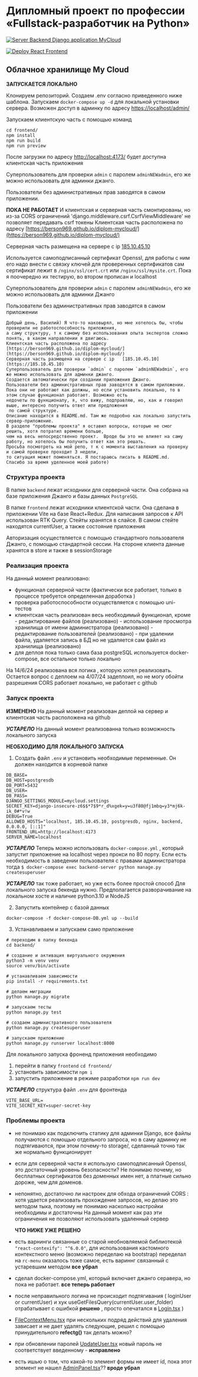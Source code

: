 # Дипломный проект по профессии «Fullstack-разработчик на Python»

[![Server Backend Django application MyCloud](https://github.com/berson969/diplom-mycloud/actions/workflows/backend.yaml/badge.svg)](https://github.com/berson969/diplom-mycloud/actions/workflows/backend.yaml)

[![Deploy React Frontend](https://github.com/berson969/diplom-mycloud/actions/workflows/frontend.yaml/badge.svg)](https://github.com/berson969/diplom-mycloud/actions/workflows/frontend.yaml)

## Облачное хранилище My Cloud
**ЗАПУСКАЕТСЯ ЛОКАЛЬНО**

Клонируем репозиторий. Создаем .env согласно приведенного ниже  шаблона.
Запускаем `docker-compose up -d` для локальной установки сервера.
Возможен доступ в админку по адресу [https://localhost/admin/](https://localhost/admin/)

Запускаем клиентскую часть с помощью команд
```
cd frontend/
npm install
npm run build
npm run preview
```
После загрузки по адресу  [http://localhost:4173/](http://localhost:4173/) будет доступна клиентская часть приложения

Суперпользователь для проверки `admin` с паролем `adminNEWadmin`, его же можно использовать для админки джанго.

Пользователи без административных прав заводятся в самом приложении.



**ПОКА НЕ РАБОТАЕТ**
И клиентская и серверная часть смонтированы, но из-за CORS ограничений  'django.middleware.csrf.CsrfViewMiddleware' не позволяет передавать csrf токены
Клиентская часть расположена по адресу     [https://berson969.github.io/diplom-mycloud/](https://berson969.github.io/diplom-mycloud/)

Серверная часть размещена на сервере с ip   [185.10.45.10](https://185.10.45.10)


Используется самоподписанный сертификат Openssl, для работы с ним его надо внести с связку ключей для проверенных сертификатов
сам сертификат лежит в `/nginx/ssl/cert.crt` или `/nginx/ssl/mysite.crt`. Пока я поочередно их тестирую, во втором прописан и localhost

Суперпользователь для проверки `admin` с паролем `adminNEWadmin`, его же можно использовать для админки Джанго

Пользователи без административных прав заводятся в самом приложении


```
Добрый день, Василий) Я что-то наковырял, но мне хотелось бы, чтобы проверили не работоспособность приложения,
а саму структуру, т к самому без использования опыта экспертов сложно понять, в каком направлении я двигаюсь.
Клиентская часть расположена по адресу    [https://berson969.github.io/diplom-mycloud/](https://berson969.github.io/diplom-mycloud/)
Серверная часть размещена на сервере с ip   [185.10.45.10](https://185.10.45.10)
Суперпользователь для проверки `admin` с паролем `adminNEWadmin`, его же можно использовать для админки джанго.
Создается автоматически при создании приложения Джанго.
Пользователи без административных прав заводятся в самом приложении.
Пока они не работают как должны, но если установить локально, то в этом случае функционал работает. Возможно есть
недочеты по функционалу, я, что вижу, подправляю, но, как и говорил выше, интересно получить ответ или предложения
 по самой структуре.
Описание находится в README.md. Там же подробно как локально запустить сервер-приложение.
В разделе "проблемы проекта" я оставил вопросы, которые не смог решить, хотя потратил времени больше,
чем на весь непосредственно проект.  Вроде бы это не влияет на саму работу, но хотелось бы получить ответ как это решать.
Просьба посмотреть на мой репо, т к с момента выставления на проверку и самой проверке проходит 3 недели,
то ситуация может поменяться. Я постараюсь писать в README.md.
Спасибо за время уделенное моей работе)
```


### Структура проекта
В папке `backend` лежат исходники для серверной части. Она собрана на базе приложения Джанго и базы данных `PostgreSQL`

В папке `frontend` лежат исходники клиентской части. Она сделана в приложении Vite на базе React+Redux. Для написания запросов к API использован RTK Query.
Стейты хранятся в слайсе. В самом стейте находятся currentUser, а также состояние приложения

Авторизация осуществляется с помощью стандартного пользователя Джанго, с помощью стандартной сессии. На стороне клиента данные хранятся в store и также в sessionStorage

### Реализация проекта
На данный момент реализовано:
 - функционал серверной части (фактически все работает, только в процессе требуется определенная доработка )
 - проверка работоспособности осуществляется с помощью uni-тестов
 - клиентская часть реализован весь необходимый функционал, кроме
            - редактирование файлов (реализовано)
            - использование просмотра хранилища от имени администратора (реализовано)
            - редактирование пользователей (реализовано)
            - при удалении файла, удаляется запись в БД но не удаляется сам файл из хранилища (реализовано)
- для деплоя пока только сама база postgreSQL используется docker-compose, все остальное только локально

На 14/6/24 реализована вся логика , которую хотел реализовать.
Остается вопрос с деплоем
на 4/07/24 задеплоил, но не могу обойти разрешения CORS
работает локально, не работает с github


### Запуск проекта

**ИЗМЕНЕНО** На данный момент реализован деплой на сервер и клиентcкая часть расположена на github

***УСТАРЕЛО*** На данный момент реализованна только возможность локального запуска


**НЕОБХОДИМО ДЛЯ ЛОКАЛЬНОГО ЗАПУСКА**
1. Создать файл `.env` и установить необходимые переменные. Он должен находится в корневой папке

```
DB_BASE=
DB_HOST=postgresdb
DB_PORT=5432
DB_USER=
DB_PASS=
DJANGO_SETTINGS_MODULE=mycloud.settings
SECRET_KEY=django-insecure-z6$$*7$9*r_d%xgek=y=u3f80@fj1mbq=y3*mj6k-ik_0#*v!w
DEBUG=True
ALLOWED_HOSTS="localhost, 185.10.45.10, postgresdb, nginx, backend, 0.0.0.0, [::1]"
FRONTEND_URL=http://localhost:4173
SERVER_NAME=localhost
```

***УСТАРЕЛО*** Теперь можно использовать `docker-compose.yml` , который запустит приложение на localhost через прокси по 80 порту.
Если есть необходимость в заведении пользователя с правами администратора тогда
```$ docker-compose exec backend-server python manage.py createsuperuser```


***УСТАРЕЛО*** так тоже работает, но уже есть более простой способ
Для локального запуска бекенда нужно.
Предполагается разворачивание на локальном хосте и наличие python3.10 и NodeJS

2. Запустить контейнер с базой данных

```
docker-compose -f docker-compose-DB.yml up --build
```

3. Устанавливаем и запускаем само приложение

```
# переходим в папку бекенда
cd backend/

# создание и активация виртуального окружения
python3 -m venv venv
source venv/bin/activate

# устанавливаем зависимости
pip install -r requirements.txt

# делаем миграции
python manage.py migrate

# запускаем тесты
python manage.py test

# создаем административного пользователя
python manage.py createsuperuser

# запускаем приложение
python manage.py runserver localhost:8000
```





Для локального запуска фроненд приложения необходимо

1. перейти в папку `frontend`
`cd frontend/`
2. установить зависимости
`npm i`
3. запустить приложение в режиме разработки
`npm run dev`


***УСТАРЕЛО***
структура файл `.env` для фронтенда
```
VITE_BASE_URL=
VITE_SECRET_KEY=super-secret-key
```

### Проблемы проекта

- не понимаю как подключить статику для админки Django, все файлы получаются с помощью отдельного запроса, но в саму админку не подтягиваются, при этом почему-то storage/, сделанный точно так же нормально функционирует
- если для серверной части я использую самоподписанный Openssl, это достаточный уровень безопасности? Не понимаю почему, но бесплатных сертификатов без доменных имен нет, а платные сильно дороже, чем для доменов.
- непонятно, достаточно ли настроек для обхода ограничений CORS : хотя удается реализовать прохождение запросов, но делаю это методом тыка, поэтому не понимаю насколько настройки необходимы и достаточны На данный момент как раз эти ограничения не позволяют использовать удаленный сервер


  **ЧТО НИЖЕ УЖЕ РЕШЕНО**
- есть варнинги связанные со старой необновляемой библиотекой `"react-contexify": "^6.0.0"`, для использования кастомного контекстного меню (возможно переделаю на bootstrap) переделал на `rc-menu` оказалось тоже самое, есть вариннг связанный с устаревшим методом **все убрал**
- сделал docker-compose.yml, который включает джанго серавера, но пока не работает. **все теперь работает**
- после неправильного логина не происходит подтягивания ( loginUser or currentUser) и хук  useGetFilesQuery(currentUser.user_folder) отрабатывает с ошибкой **решено** , просто опечатался  в [Login.tsx](frontend%2Fsrc%2Fcomponents%2FLogin.tsx) )
- [FileContextMenu.tsx](frontend%2Fsrc%2Fcomponents%2FFileContextMenu.tsx) при нескольких подряд действий для удаления зависает и не дает удалять следующие, решил с помощью принудительного **refectg()** так делать можно?
- при обновлении паролей [UpdateUser.tsx](frontend%2Fsrc%2Fcomponents%2FUpdateUser.tsx) новый пароль не соответствует введенному - **исправлено**
- есть ишью о том, что какой-то элемент формы не имеет id, пока этот элемент не нашел [AdminPanel.tsx](frontend%2Fsrc%2Fcomponents%2FAdminPanel.tsx)?? **вроде убрал**
